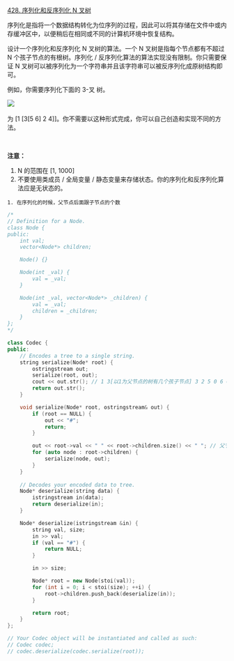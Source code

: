 [428. 序列化和反序列化 N 叉树](https://leetcode-cn.com/problems/serialize-and-deserialize-n-ary-tree/)

序列化是指将一个数据结构转化为位序列的过程，因此可以将其存储在文件中或内存缓冲区中，以便稍后在相同或不同的计算机环境中恢复结构。

设计一个序列化和反序列化 N 叉树的算法。一个 N 叉树是指每个节点都有不超过 N 个孩子节点的有根树。序列化 / 反序列化算法的算法实现没有限制。你只需要保证 N 叉树可以被序列化为一个字符串并且该字符串可以被反序列化成原树结构即可。

例如，你需要序列化下面的 3-叉 树。

![](https://assets.leetcode.com/uploads/2018/10/12/narytreeexample.png) 

为 [1 [3[5 6] 2 4]]。你不需要以这种形式完成，你可以自己创造和实现不同的方法。

 

**注意：**

1. N 的范围在 [1, 1000]
2. 不要使用类成员 / 全局变量 / 静态变量来存储状态。你的序列化和反序列化算法应是无状态的。

```
1. 在序列化的时候，父节点后面跟子节点的个数
```

```c++
/*
// Definition for a Node.
class Node {
public:
    int val;
    vector<Node*> children;

    Node() {}

    Node(int _val) {
        val = _val;
    }

    Node(int _val, vector<Node*> _children) {
        val = _val;
        children = _children;
    }
};
*/

class Codec {
public:
    // Encodes a tree to a single string.
    string serialize(Node* root) {
        ostringstream out;
        serialize(root, out);
        cout << out.str(); // 1 3[以1为父节点的树有几个孩子节点] 3 2 5 0 6 0 2 0 4 0 
        return out.str();
    }

    void serialize(Node* root, ostringstream& out) {
        if (root == NULL) {
            out << "#";
            return;
        }

        out << root->val << " " << root->children.size() << " "; // 父节点后面跟的是子节点的个数
        for (auto node : root->children) {
            serialize(node, out);
        }
    }
	
    // Decodes your encoded data to tree.
    Node* deserialize(string data) {
        istringstream in(data);
        return deserialize(in);
    }

    Node* deserialize(istringstream &in) {
        string val, size;
        in >> val;
        if (val == "#") {
            return NULL;
        }

        in >> size;

        Node* root = new Node(stoi(val));
        for (int i = 0; i < stoi(size); ++i) {
            root->children.push_back(deserialize(in));
        }

        return root;
    }
};

// Your Codec object will be instantiated and called as such:
// Codec codec;
// codec.deserialize(codec.serialize(root));
```